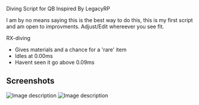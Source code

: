 
Diving Script for QB Inspired By LegacyRP

I am by no means saying this is the best way to do this, this is my first script and am open to improvments.
Adjust/Edit whereever you see fit.


RX-diving
* Gives materials and a chance for a 'rare' item
* Idles at 0.00ms
* Havent seen it go above 0.09ms


## Screenshots
![Image description](https://i.imgur.com/lRynD9p.png)
![Image description](https://i.imgur.com/azc7ww4.png)
